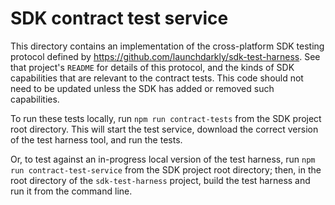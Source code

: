 # SDK contract test service

This directory contains an implementation of the cross-platform SDK testing protocol defined by https://github.com/launchdarkly/sdk-test-harness. See that project's `README` for details of this protocol, and the kinds of SDK capabilities that are relevant to the contract tests. This code should not need to be updated unless the SDK has added or removed such capabilities.

To run these tests locally, run `npm run contract-tests` from the SDK project root directory. This will start the test service, download the correct version of the test harness tool, and run the tests.

Or, to test against an in-progress local version of the test harness, run `npm run contract-test-service` from the SDK project root directory; then, in the root directory of the `sdk-test-harness` project, build the test harness and run it from the command line.
